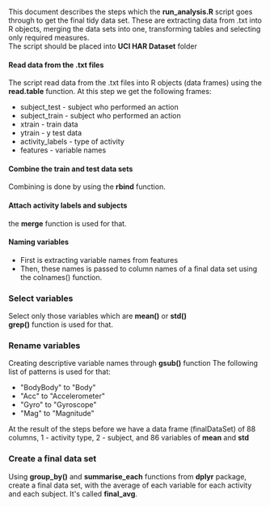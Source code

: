 This document describes the steps which the **run_analysis.R** script goes through to get the final tidy data set. These are extracting data from .txt into R objects, merging the data sets into one, transforming tables and selecting only required measures.  
The script should be placed into **UCI HAR Dataset** folder

#### Read data from the .txt files
The script read data from the .txt files into R objects (data frames) using the **read.table** function. At this step we get the following frames:  

 * subject_test - subject who performed an action
 * subject_train - subject who performed an action
 * xtrain - train data
 * ytrain - y test data
 * activity_labels - type of activity
 * features - variable names

#### Combine the train and test data sets
Combining is done by using the **rbind** function.

#### Attach activity labels and subjects
the **merge** function is used for that.

#### Naming variables
 * First is extracting variable names from features
 * Then, these names is passed to column names of a final data set using the colnames() function.

### Select variables
Select only those variables which are **mean()** or **std()**  
**grep()** function is used for that.

### Rename variables
Creating descriptive variable names through **gsub()** function
The following list of patterns is used for that:

 * "BodyBody" to "Body"
 * "Acc" to "Accelerometer"
 * "Gyro" to "Gyroscope"
 * "Mag" to "Magnitude"

At the result of the steps before we have a data frame (finalDataSet) of 88 columns, 1 - activity type, 2 - subject, and 86 variables of **mean** and **std**
 
### Create a final data set
Using **group_by()** and **summarise_each** functions from **dplyr** package, create a final data set, with the average of each variable for each activity and each subject. It's called **final_avg**.
